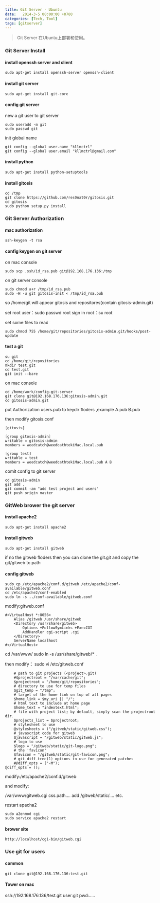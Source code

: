```yaml
---
title: Git Server - Ubuntu
date:   2014-3-5 00:00:00 +0700
categories: [Tech, Tool]
tags: [gitserver]
---
```



>Git Server 在Ubuntu上部署和使用。


### Git Server Install


#### install openssh server and client

```shell
sudo apt-get install openssh-server openssh-client
```


#### install git server

```shell
sudo apt-get install git-core
```


#### config git server

new a git user to git server

```shell
sudo useradd -m git
sudo passwd git
```

init global name

```shell
git config --global user.name "kllmctrl"
git config --global user.email "kllmctrl@gmail.com"
```


#### install python

```shell
sudo apt-get install python-setuptools
```

#### install gitosis

```shell
cd /tmp
git clone https://github.com/res0nat0r/gitosis.git
cd gitosis
sudo python setup.py install
```


### Git Server Authorization


#### mac authorization

```shell
ssh-keygen -t rsa
```

#### config keygen on git server

on mac console

```shell
sudo scp .ssh/id_rsa.pub git@192.168.176.136:/tmp
```

on git server console

```shell
sudo chmod a+r /tmp/id_rsa.pub
sudo -H -u git gitosis-init < /tmp/id_rsa.pub
```

so /home/git will appear gitosis and repositores(contain gitosis-admin.git)

set root user：sudo passwd root
sign in root：su root

set some files to read

```shell
sudo chmod 755 /home/git/repositories/gitosis-admin.git/hooks/post-update
```


#### test a git

```shell
su git
cd /home/git/repositories
mkdir test.git
cd test.git
git init --bare
```

on mac console

```shell
cd /home/work/config-git-server
git clone git@192.168.176.136:gitosis-admin.git
cd gitosis-admin.git
```

put Authorization users.pub to keydir floders ,example A.pub B.pub

then modify gitosis.conf

```shell
[gitosis]

[group gitosis-admin]
writable = gitosis-admin
members = weedcatch@weedcathtekiMac.local.pub

[group test]
writable = test
members = weedcatch@weedcathtekiMac.local.pub A B
```

comit config to git server

```shell
cd gitosis-admin
git add .
git commit -am "add test project and users"
git push origin master
```


### GitWeb brower the git server


#### install apache2

```shell
sudo apt-get install apache2
```


#### install gitweb

```shell
sudo apt-get install gitweb
```

if no the gitweb floders then you can clone the git.git and copy the git/gitweb to path


#### config gitweb

```shell
sudo cp /etc/apache2/conf.d/gitweb /etc/apache2/conf-available/gitweb.conf
cd /etc/apache2/conf-enabled
sudo ln -s ../conf-available/gitweb.conf
```

modify:gitweb.conf

```shell
#<VirtualHost *:8056>
	Alias /gitweb /usr/share/gitweb
	<Directory /usr/share/gitweb>
		Options +FollowSymLinks +ExecCGI
		AddHandler cgi-script .cgi
	</Directory>
	ServerName localhost
#</VirtualHost>

```


cd /var/www/
sudo ln -s /usr/share/gitweb/* .

then modify：
sudo vi /etc/gitweb.conf

``` shell
	# path to git projects (<project>.git)
	#$projectroot = "/var/cache/git";
	$projectroot = "/home/git/repositories";
	# directory to use for temp files
	$git_temp = "/tmp";
	# target of the home link on top of all pages
	$home_link = $my_uri || "/";
	# html text to include at home page
	$home_text = "indextext.html";
	# file with project list; by default, simply scan the projectroot dir.
	$projects_list = $projectroot;
	# stylesheet to use
	@stylesheets = ("/gitweb/static/gitweb.css");
	# javascript code for gitweb
	$javascript = "/gitweb/static/gitweb.js";
	# logo to use
	$logo = "/gitweb/static/git-logo.png";
	# the 'favicon'
	$favicon = "/gitweb/static/git-favicon.png";
	# git-diff-tree(1) options to use for generated patches
	#@diff_opts = ("-M");
@diff_opts = ();

```

modify:/etc/apache2/conf.d/gitweb

and modify:

/var/www/gitweb.cgi
css.path.... add /gitweb/static/....
etc.


restart apacha2

```shell
sudo a2enmod cgi
sudo service apache2 restart
```




#### brower site

``` shell
http://localhost/cgi-bin/gitweb.cgi
```



### Use git for users


#### common

```shell
git clone git@192.168.176.136:test.git

```

#### Tower on mac

ssh://192.168.176.136/test.git
user:git
pwd:.....

